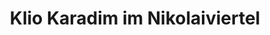 ---
title: "Klio Karadim im Nikolaiviertel"
url: /berlin/klio-karadim-im-nikolaiviertel/
shop: Kunst
---